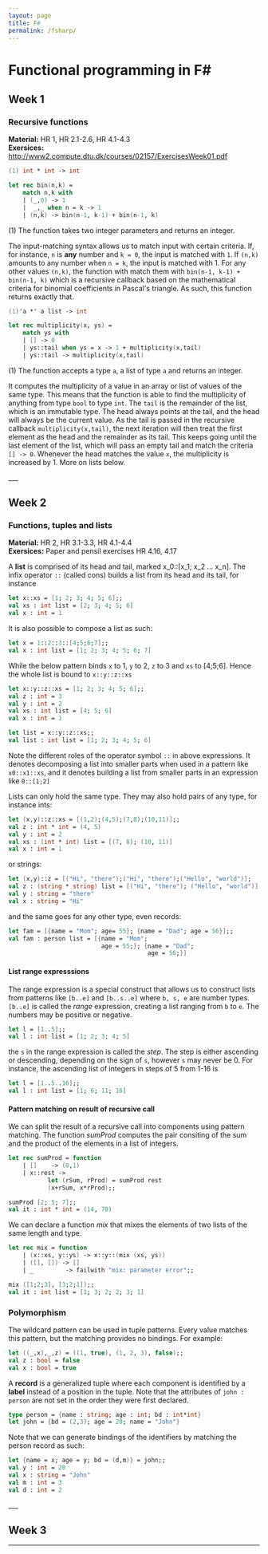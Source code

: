 ```yaml
---
layout: page
title: F#
permalink: /fsharp/
---
```

# Functional programming in F#

## Week 1

### Recursive functions
**Material:** HR 1, HR 2.1-2.6, HR 4.1-4.3 <br>
**Exersices:** http://www2.compute.dtu.dk/courses/02157/ExercisesWeek01.pdf

```fsharp
(1) int * int -> int

let rec bin(n,k) =
    match n,k with
    | (_,0) -> 1
    |  _,_ when n = k -> 1
    | (n,k) -> bin(n-1, k-1) + bin(n-1, k)
```
(1) The function takes two integer parameters and returns an integer. 

The input-matching syntax allows us to match input with certain criteria. If, for instance, `n` is **any** number and `k = 0`, the input is matched with `1`. If `(n,k)` amounts to any number when `n = k`, the input is matched with 1. For any other values `(n,k)`, the function with match them with `bin(n-1, k-1) + bin(n-1, k)` which is a recursive callback based on the mathematical criteria for binomial coefficients in Pascal's triangle. As such, this function returns exactly that.

```fsharp
(1)'a *' a list -> int

let rec multiplicity(x, ys) =
    match ys with
    | [] -> 0
    | ys::tail when ys = x -> 1 + multiplicity(x,tail)
    | ys::tail -> multiplicity(x,tail)
```

(1) The function accepts a type `a`, a list of type `a` and returns an integer.

It computes the multiplicity of a value in an array or list of values of the same type. This means that the function is able to find the multiplicity of anything from type `bool` to type `int`.
The `tail` is the remainder of the list, which is an immutable type. The head always points at the tail, and the head will always be the current value. As the tail is passed in the recursive callback `multiplicity(x,tail)`, the next iteration will then treat the first element as the head and the remainder as its tail. This keeps going until the last element of the list, which will pass an empty tail and match the criteria `[] -> 0`. Whenever the head matches the value `x`, the multiplicity is increased by 1. More on lists below.

___ <br>
## Week 2

### Functions, tuples and lists
**Material:** HR 2, HR 3.1-3.3, HR 4.1-4.4 <br>
**Exersices:** Paper and pensil exercises HR 4.16, 4.17

A **list** is comprised of its head and tail, marked x_0::[x_1; x_2 ... x_n]. The infix operator `::` (called cons) builds a list from its head and its tail, for instance 

```fsharp
let x::xs = [1; 2; 3; 4; 5; 6];;
val xs : int list = [2; 3; 4; 5; 6]
val x : int = 1
```

It is also possible to compose a list as such:

```fsharp
let x = 1::2::3::[4;5;6;7];;
val x : int list = [1; 2; 3; 4; 5; 6; 7]
```
While the below pattern binds `x` to 1, `y` to 2, `z` to 3 and `xs` to [4;5;6]. Hence the whole list is bound to `x::y::z::xs` 

```fsharp
let x::y::z::xs = [1; 2; 3; 4; 5; 6];;
val z : int = 3
val y : int = 2
val xs : int list = [4; 5; 6]
val x : int = 1

let list = x::y::z::xs;;
val list : int list = [1; 2; 3; 4; 5; 6]
```
Note the different roles of the operator symbol `::` in above expressions. It denotes decomposing a list into smaller parts when used in a pattern like `x0::x1::xs`, and it denotes building a list from smaller parts in an expression like `0::[1;2]`

Lists can only hold the same type. They may also hold pairs of any type, for instance ints:

```fsharp
let (x,y)::z::xs = [(1,2);(4,5);(7,8);(10,11)];;
val z : int * int = (4, 5)
val y : int = 2
val xs : (int * int) list = [(7, 8); (10, 11)]
val x : int = 1
```
or strings:

```fsharp
let (x,y)::z = [("Hi", "there");("Hi", "there");("Hello", "world")];
val z : (string * string) list = [("Hi", "there"); ("Hello", "world")]
val y : string = "there"
val x : string = "Hi"
```
and the same goes for any other type, even records:

```fsharp
let fam = [{name = "Mom"; age= 55}; {name = "Dad"; age = 56}];;
val fam : person list = [{name = "Mom";
                          age = 55;}; {name = "Dad";
                                       age = 56;}]
```

#### **List range expresssions**

The range expression is a special construct that allows us to construct lists from patterns like `[b..e]` and `[b..s..e]` where `b, s, e` are number types. `[b..e]` is called the _range_ expression, creating a list ranging from `b` to `e`. The numbers may be positive or negative.

```fsharp
let l = [1..5];;
val l : int list = [1; 2; 3; 4; 5]
```

the `s` in the range expression is called the _step_. The step is either ascending or descending, depending on the sign of `s`, however `s` may never be 0.
For instance, the ascending list of integers in steps of 5 from 1-16 is

```fsharp
let l = [1..5..16];;
val l : int list = [1; 6; 11; 16]
```

#### **Pattern matching on result of recursive call**

We can split the result of a recursive call into components using pattern matching. The function _sumProd_ computes the pair consiting of the sum and the product of the elements in a list of integers.

```fsharp
let rec sumProd = function
    | []    -> (0,1)
    | x::rest ->
           let (rSum, rProd) = sumProd rest
           (x+rSum, x*rProd);;

sumProd [2; 5; 7];;
val it : int * int = (14, 70)

```
We can declare a function _mix_ that mixes the elements of two lists of the same length and type.

```fsharp
let rec mix = function
    | (x::xs, y::ys) -> x::y::(mix (xs, ys))
    | ([], []) -> []
    | _         -> failwith "mix: parameter error";;

mix ([1;2;3], [3;2;1]);;
val it : int list = [1; 3; 2; 2; 3; 1]
```

### **Polymorphism**


The wildcard pattern can be used in tuple patterns. Every value matches this pattern, but the matching provides no bindings. For example:

```fsharp
let ((_,x),_,z) = ((1, true), (1, 2, 3), false);;
val z : bool = false
val x : bool = true
```

A **record** is a generalized tuple where each component is identified by a **label** instead of a position in the tuple. Note that the attributes of `john : person` are not set in the order they were first declared.

```fsharp
type person = {name : string; age : int; bd : int*int}
let john = {bd = (2,3); age = 20; name = "John"}
```

Note that we can generate bindings of the identifiers by matching the person record as such: 

```fsharp
let {name = x; age = y; bd = (d,m)} = john;;
val y : int = 20
val x : string = "John"
val m : int = 3
val d : int = 2
```

___ <br>

## Week 3

___



